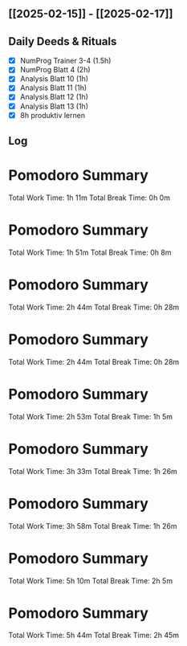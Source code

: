 ## [[2025-02-15]] - [[2025-02-17]]

## Daily Deeds & Rituals
- [x] NumProg Trainer 3-4 (1.5h)
- [x] NumProg Blatt 4 (2h)
- [x] Analysis Blatt 10 (1h)
- [x] Analysis Blatt 11 (1h)
- [x] Analysis Blatt 12 (1h)
- [x] Analysis Blatt 13 (1h)
- [x] 8h produktiv lernen
## Log
# Pomodoro Summary

Total Work Time: 1h 11m
Total Break Time: 0h 0m

# Pomodoro Summary

Total Work Time: 1h 51m
Total Break Time: 0h 8m

# Pomodoro Summary

Total Work Time: 2h 44m
Total Break Time: 0h 28m

# Pomodoro Summary

Total Work Time: 2h 44m
Total Break Time: 0h 28m

# Pomodoro Summary

Total Work Time: 2h 53m
Total Break Time: 1h 5m

# Pomodoro Summary

Total Work Time: 3h 33m
Total Break Time: 1h 26m

# Pomodoro Summary

Total Work Time: 3h 58m
Total Break Time: 1h 26m

# Pomodoro Summary

Total Work Time: 5h 10m
Total Break Time: 2h 5m

# Pomodoro Summary

Total Work Time: 5h 44m
Total Break Time: 2h 45m
